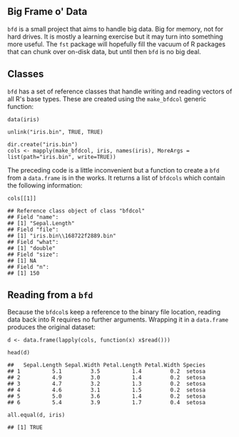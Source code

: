 Big Frame o' Data
-----------------

`bfd` is a small project that aims to handle big data. Big for memory,
not for hard drives. It is mostly a learning exercise but it may turn
into something more useful. The `fst` package will hopefully fill the
vacuum of R packages that can chunk over on-disk data, but until then
`bfd` is no big deal.

Classes
-------

`bfd` has a set of reference classes that handle writing and reading
vectors of all R's base types. These are created using the `make_bfdcol`
generic function:

    data(iris)

    unlink("iris.bin", TRUE, TRUE)

    dir.create("iris.bin")
    cols <- mapply(make_bfdcol, iris, names(iris), MoreArgs = list(path="iris.bin", write=TRUE))

The preceding code is a little inconvenient but a function to create a
`bfd` from a `data.frame` is in the works. It returns a list of
`bfdcols` which contain the following information:

    cols[[1]]

    ## Reference class object of class "bfdcol"
    ## Field "name":
    ## [1] "Sepal.Length"
    ## Field "file":
    ## [1] "iris.bin\\168722f2889.bin"
    ## Field "what":
    ## [1] "double"
    ## Field "size":
    ## [1] NA
    ## Field "n":
    ## [1] 150

Reading from a `bfd`
--------------------

Because the `bfdcol`s keep a reference to the binary file location,
reading data back into R requires no further arguments. Wrapping it in a
`data.frame` produces the original dataset:

    d <- data.frame(lapply(cols, function(x) x$read()))

    head(d)

    ##   Sepal.Length Sepal.Width Petal.Length Petal.Width Species
    ## 1          5.1         3.5          1.4         0.2  setosa
    ## 2          4.9         3.0          1.4         0.2  setosa
    ## 3          4.7         3.2          1.3         0.2  setosa
    ## 4          4.6         3.1          1.5         0.2  setosa
    ## 5          5.0         3.6          1.4         0.2  setosa
    ## 6          5.4         3.9          1.7         0.4  setosa

    all.equal(d, iris)

    ## [1] TRUE
